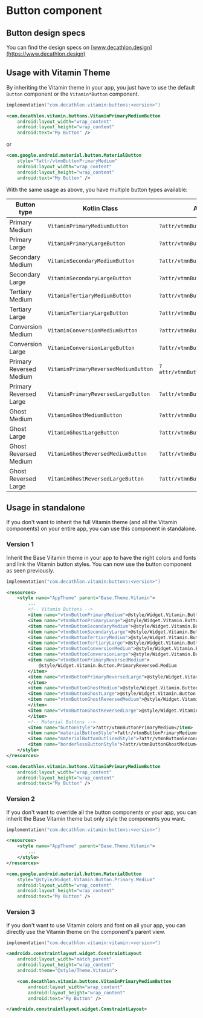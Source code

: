 # Button component

## Button design specs

You can find the design specs on [www.decathlon.design](https://www.decathlon.design)

## Usage with Vitamin Theme

By inheriting the Vitamin theme in your app, you just have to use the default `Button` component or the `Vitamin*Button` component.

```kotlin
implementation("com.decathlon.vitamin:buttons:<version>")
```

```xml
<com.decathlon.vitamin.buttons.VitaminPrimaryMediumButton
    android:layout_width="wrap_content"
    android:layout_height="wrap_content"
    android:text="My Button" />
```

or

```xml
<com.google.android.material.button.MaterialButton
    style="?attr/vtmnButtonPrimaryMedium"
    android:layout_width="wrap_content"
    android:layout_height="wrap_content"
    android:text="My Button" />
```

With the same usage as above, you have multiple button types available: 

| Button type             | Kotlin Class                         | Attribute style                     |
|-------------------------|--------------------------------------|-------------------------------------|
| Primary Medium          | `VitaminPrimaryMediumButton`         | `?attr/vtmnButtonPrimaryMedium`         |
| Primary Large           | `VitaminPrimaryLargeButton`          | `?attr/vtmnButtonPrimaryLarge`          |
| Secondary Medium        | `VitaminSecondaryMediumButton`       | `?attr/vtmnButtonSecondaryMedium`       |
| Secondary Large         | `VitaminSecondaryLargeButton`        | `?attr/vtmnButtonSecondaryLarge`        |
| Tertiary Medium         | `VitaminTertiaryMediumButton`        | `?attr/vtmnButtonTertiaryMedium`        |
| Tertiary Large          | `VitaminTertiaryLargeButton`         | `?attr/vtmnButtonTertiaryLarge`         |
| Conversion Medium       | `VitaminConversionMediumButton`      | `?attr/vtmnButtonConversionMedium`      |
| Conversion Large        | `VitaminConversionLargeButton`       | `?attr/vtmnButtonConversionLarge`       |
| Primary Reversed Medium | `VitaminPrimaryReversedMediumButton` | `?attr/vtmnButtonPrimaryReversedMedium` |
| Primary Reversed Large  | `VitaminPrimaryReversedLargeButton`  | `?attr/vtmnButtonPrimaryReversedLarge`  |
| Ghost Medium            | `VitaminGhostMediumButton`           | `?attr/vtmnButtonGhostMedium`           |
| Ghost Large             | `VitaminGhostLargeButton`            | `?attr/vtmnButtonGhostLarge`            |
| Ghost Reversed Medium   | `VitaminGhostReversedMediumButton`   | `?attr/vtmnButtonGhostReversedMedium`   |
| Ghost Reversed Large    | `VitaminGhostReversedLargeButton`    | `?attr/vtmnButtonGhostReversedLarge`    |

## Usage in standalone

If you don't want to inherit the full Vitamin theme (and all the Vitamin components) on your entire app, you can use this component in standalone.

### Version 1

Inherit the Base Vitamin theme in your app to have the right colors and fonts and link the Vitamin button styles.
You can now use the button component as seen previously.

```kotlin
implementation("com.decathlon.vitamin:buttons:<version>")
```

```xml
<resources>
    <style name="AppTheme" parent="Base.Theme.Vitamin">
        ...
        <!-- Vitamin Buttons -->
        <item name="vtmnButtonPrimaryMedium">@style/Widget.Vitamin.Button.Primary.Medium</item>
        <item name="vtmnButtonPrimaryLarge">@style/Widget.Vitamin.Button.Primary.Large</item>
        <item name="vtmnButtonSecondaryMedium">@style/Widget.Vitamin.Button.Secondary.Medium</item>
        <item name="vtmnButtonSecondaryLarge">@style/Widget.Vitamin.Button.Secondary.Large</item>
        <item name="vtmnButtonTertiaryMedium">@style/Widget.Vitamin.Button.Tertiary.Medium</item>
        <item name="vtmnButtonTertiaryLarge">@style/Widget.Vitamin.Button.Tertiary.Large</item>
        <item name="vtmnButtonConversionMedium">@style/Widget.Vitamin.Button.Conversion.Medium</item>
        <item name="vtmnButtonConversionLarge">@style/Widget.Vitamin.Button.Conversion.Large</item>
        <item name="vtmnButtonPrimaryReversedMedium">
            @style/Widget.Vitamin.Button.PrimaryReversed.Medium
        </item>
        <item name="vtmnButtonPrimaryReversedLarge">@style/Widget.Vitamin.Button.PrimaryReversed.Large
        </item>
        <item name="vtmnButtonGhostMedium">@style/Widget.Vitamin.Button.Ghost.Medium</item>
        <item name="vtmnButtonGhostLarge">@style/Widget.Vitamin.Button.Ghost.Large</item>
        <item name="vtmnButtonGhostReversedMedium">@style/Widget.Vitamin.Button.GhostReversed.Medium
        </item>
        <item name="vtmnButtonGhostReversedLarge">@style/Widget.Vitamin.Button.GhostReversed.Large
        </item>
        <!-- Material Buttons -->
        <item name="buttonStyle">?attr/vtmnButtonPrimaryMedium</item>
        <item name="materialButtonStyle">?attr/vtmnButtonPrimaryMedium</item>
        <item name="materialButtonOutlinedStyle">?attr/vtmnButtonSecondaryMedium</item>
        <item name="borderlessButtonStyle">?attr/vtmnButtonGhostMedium</item>
    </style>
</resources>
```

```xml
<com.decathlon.vitamin.buttons.VitaminPrimaryMediumButton
    android:layout_width="wrap_content"
    android:layout_height="wrap_content"
    android:text="My Button" />
```

### Version 2

If you don't want to override all the button components or your app, you can inherit the Base Vitamin theme but only style the components you want.

```kotlin
implementation("com.decathlon.vitamin:buttons:<version>")
```

```xml
<resources>
    <style name="AppTheme" parent="Base.Theme.Vitamin">
        ...
    </style>
</resources>
```

```xml
<com.google.android.material.button.MaterialButton
    style="@style/Widget.Vitamin.Button.Primary.Medium"
    android:layout_width="wrap_content"
    android:layout_height="wrap_content"
    android:text="My Button" />
```

### Version 3

If you don't want to use Vitamin colors and font on all your app, you can directly use the Vitamin theme on the component's parent view.

```kotlin
implementation("com.decathlon.vitamin:vitamin:<version>")
```

```xml
<androidx.constraintlayout.widget.ConstraintLayout
    android:layout_width="match_parent"
    android:layout_height="wrap_content"
    android:theme="@style/Theme.Vitamin">

    <com.decathlon.vitamin.buttons.VitaminPrimaryMediumButton
        android:layout_width="wrap_content"
        android:layout_height="wrap_content"
        android:text="My Button" />

</androidx.constraintlayout.widget.ConstraintLayout>
```

